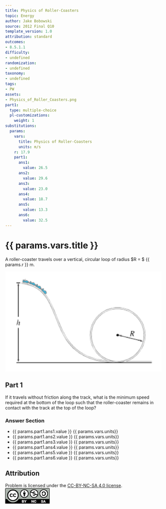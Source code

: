 ```yaml
---
title: Physics of Roller-Coasters
topic: Energy
author: Jake Bobowski
source: 2012 Final Q10
template_version: 1.0
attribution: standard
outcomes:
- 8.5.1.1
difficulty:
- undefined
randomization:
- undefined
taxonomy:
- undefined
tags:
- PW
assets:
- Physics_of_Roller_Coasters.png
part1:
  type: multiple-choice
  pl-customizations:
    weight: 1
substitutions:
  params:
    vars:
      title: Physics of Roller-Coasters
      units: m/s
    r: 17.9
    part1:
      ans1:
        value: 26.5
      ans2:
        value: 29.6
      ans3:
        value: 23.0
      ans4:
        value: 18.7
      ans5:
        value: 13.3
      ans6:
        value: 32.5
---
```

# {{ params.vars.title }}
A roller-coaster travels over a vertical, circular loop of radius $R = $ {{ params.r }} m.

![A rollercoaster consisting of a single vertical loop.](Physics_of_Roller_Coasters.png)

## Part 1

If it travels without friction along the track, what is the minimum speed required at the bottom of the loop such that the roller-coaster remains in contact with the track at the top of the loop?

### Answer Section

- {{ params.part1.ans1.value }} {{ params.vars.units}}
- {{ params.part1.ans2.value }} {{ params.vars.units}}
- {{ params.part1.ans3.value }} {{ params.vars.units}}
- {{ params.part1.ans4.value }} {{ params.vars.units}}
- {{ params.part1.ans5.value }} {{ params.vars.units}}
- {{ params.part1.ans6.value }} {{ params.vars.units}}

## Attribution

Problem is licensed under the [CC-BY-NC-SA 4.0 license](https://creativecommons.org/licenses/by-nc-sa/4.0/).<br> ![The Creative Commons 4.0 license requiring attribution-BY, non-commercial-NC, and share-alike-SA license.](https://raw.githubusercontent.com/firasm/bits/master/by-nc-sa.png)